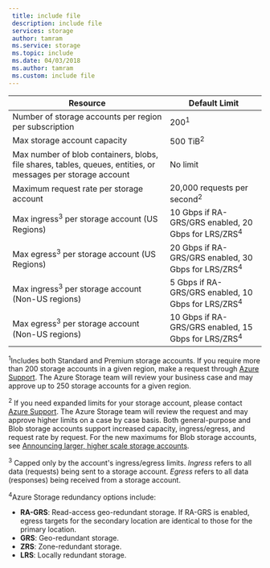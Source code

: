 ```yaml
---
 title: include file
 description: include file
 services: storage
 author: tamram
 ms.service: storage
 ms.topic: include
 ms.date: 04/03/2018
 ms.author: tamram
 ms.custom: include file
---
```


| Resource | Default Limit |
| --- | --- |
| Number of storage accounts per region per subscription | 200<sup>1</sup> |
| Max storage account capacity | 500 TiB<sup>2</sup> |
| Max number of blob containers, blobs, file shares, tables, queues, entities, or messages per storage account | No limit |
| Maximum request rate per storage account | 20,000 requests per second<sup>2</sup> |
| Max ingress<sup>3</sup> per storage account (US Regions) | 10 Gbps if RA-GRS/GRS enabled, 20 Gbps for LRS/ZRS<sup>4</sup> |
| Max egress<sup>3</sup> per storage account (US Regions) | 20 Gbps if RA-GRS/GRS enabled, 30 Gbps for LRS/ZRS<sup>4</sup> |
| Max ingress<sup>3</sup> per storage account (Non-US regions) | 5 Gbps if RA-GRS/GRS enabled, 10 Gbps for LRS/ZRS<sup>4</sup> |
| Max egress<sup>3</sup> per storage account (Non-US regions) | 10 Gbps if RA-GRS/GRS enabled, 15 Gbps for LRS/ZRS<sup>4</sup> |

<sup>1</sup>Includes both Standard and Premium storage accounts. If you require more than 200 storage accounts in a given region, make a request through [Azure Support](https://azure.microsoft.com/support/faq/). The Azure Storage team will review your business case and may approve up to 250 storage accounts for a given region. 

<sup>2</sup> If you need expanded limits for your storage account, please contact [Azure Support](https://azure.microsoft.com/support/faq/). The Azure Storage team will review the request and may approve higher limits on a case by case basis. Both general-purpose and Blob storage accounts support increased capacity, ingress/egress, and request rate by request. For the new maximums for Blob storage accounts, see [Announcing larger, higher scale storage accounts](https://azure.microsoft.com/blog/announcing-larger-higher-scale-storage-accounts/).

<sup>3</sup> Capped only by the account's ingress/egress limits. *Ingress* refers to all data (requests) being sent to a storage account. *Egress* refers to all data (responses) being received from a storage account.  

<sup>4</sup>Azure Storage redundancy options include:
* **RA-GRS**: Read-access geo-redundant storage. If RA-GRS is enabled, egress targets for the secondary location are identical to those for the primary location.
* **GRS**: Geo-redundant storage. 
* **ZRS**: Zone-redundant storage.
* **LRS**: Locally redundant storage. 

